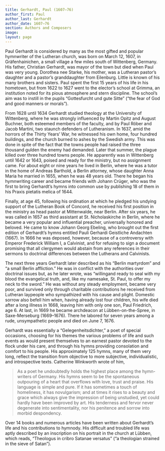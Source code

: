 ```yaml
---
title: Gerhardt, Paul (1607–76)
author_first: Paul
author_last: Gerhardt
author_date: 1607–76
section: Authors and Composers
image: 
layout: page
---
```


Paul Gerhardt is considered by many as the most gifted and popular hymnwriter of the Lutheran church, was born on March 12, 1607, in Gräfenhainichen, a small village a few miles south of Wittenberg, Germany. His father, Christian Gerhardt, was mayor of the town but died when Paul was very young. Dorothea nee Starke, his mother, was a Lutheran pastor’s daughter and a pastor’s granddaughter from Eilenburg. Little is known of his many brothers and sisters. Paul spent the first 15 years of his life in his hometown, but from 1622 to 1627 went to the elector’s school at Grimma, an institution noted for its pious atmosphere and stern discipline. The school’s aim was to instill in the pupils “Gottesfurcht und gute Sitte” (“the fear of God and good manners or morals”).

From 1628 until 1634 Gerhardt studied theology at the University of Wittenberg, where he was strongly influenced by Martin Opitz and August Buchner, both esteemed members of the faculty, and by Paul Röber and Jacob Martini, two staunch defenders of Lutheranism. In 1637, amid the horrors of the Thirty Years’ War, he witnessed his own home, four hundred buildings, and the church burned to ashes by the Swedish army. This was done in spite of the fact that the towns people had raised the three thousand gulden the enemy had demanded. Later that summer, the plague killed over three hundred towns people. He apparently was in Wittenberg until 1642 or 1643, poised and ready for the ministry, but no assignment came. For about eight or nine years he lived in Berlin, where he was a tutor in the home of Andreas Barthold, a Berlin attorney, whose daughter Anna Maria he married in 1655, when he was 48 years old. There he began his hymnwriting career and became friends with Johann Crüger, who was the first to bring Gerhardt’s hymns into common use by publishing 18 of them in his Praxis pietatis melica of 1644.

Finally, at age 45, following his ordination at which he pledged his undying support of the Lutheran Book of Concord, he received his first position in the ministry as head pastor at Mittenwalde, near Berlin. After six years, he was called in 1657 as third assistant at St. Nicholaskirche in Berlin, where he became a very popular and influential preacher, universally honored and beloved. He came to know Johann Georg Ebeling, who brought out the first edition of Gerhardt’s hymns entitled Pauli Gerhardi Geistliche Andachten (1667). In 1666 he was deposed, however, because of a controversy with Emperor Frederick William I, a Calvinist, and for refusing to sign a document promising that all clergymen would abstain from any references in their sermons to doctrinal differences between the Lutherans and Calvinists.

The next three years Gerhardt later described as his “Berlin martyrdom” and “a small Berlin affliction.” He was in conflict with the authorities over doctrinal issues but, as he later wrote, was “willingand ready to seal with my blood the evangelical truth, and, like my namesake, St. Paul, to offer my neck to the sword.” He was without any steady employment, became very poor, and survived only through charitable contributions he received from Lutheran laypeople who sympathized with his cause and plight. Domestic sorrow also befell him when, having already lost four children, his wife died after a long illness in 1668, leaving him with only one son, Paul Friedrich, age 6. At last, in 1669 he became archdeacon at Lübben-on-the-Spree, in Saxe-Merseburg (1669–1676). There he labored for seven years among a rude, unsympathetic people and died on June 7, 1676.

Gerhardt was essentially a “Gelegenheitsdichter,” a poet of special occasions, choosing for his themes the various problems of life and such events as would present themselves to an earnest pastor devoted to the flock under his care, and through his hymns providing consolation and comfort to his people. His approximately 125 hymns, many of them very long, reflect the transition from objective to more subjective, individualistic, and introspective texts. Catherine Winkworth wrote of him,

> As a poet he undoubtedly holds the highest place among the hymn-writers of Germany. His hymns seem to be the spontaneous outpouring of a heart that overflows with love, trust and praise. His language is simple and pure. If it has sometimes a touch of homeliness, it has novulgarism; and at times it rises to a beauty and grace which always give the impression of being unstudied, yet could hardly have been improved by art. His tenderness and fervor never degenerate into sentimentality, nor his penitence and sorrow into morbid despondency.

Over 14 books and numerous articles have been written about Gerhardt’s life and his contributions to hymnody. His difficult and troubled life was aptly described by an inscription on his portrait in the church at Lübben, which reads, “Theologus in cribro Satanae versatus” (“a theologian strained in the sieve of Satan”).